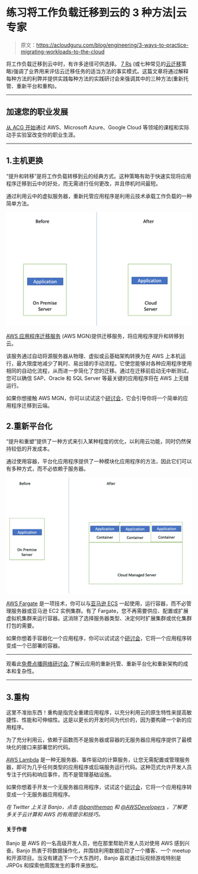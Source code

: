 # 练习将工作负载迁移到云的 3 种方法|云专家

> 原文：<https://acloudguru.com/blog/engineering/3-ways-to-practice-migrating-workloads-to-the-cloud>

将工作负载迁移到云中时，有许多途径可供选择。 [7 Rs](https://docs.aws.amazon.com/prescriptive-guidance/latest/migration-retiring-applications/apg-gloss.html#apg.migration.terms) (或七种常见的[云迁移](https://acloudguru.com/blog/business/what-is-cloud-migration)策略)强调了业界用来评估云迁移任务的适当方法的事实模式。这篇文章将通过解释每种方法的利弊并提供实践每种方法的实践研讨会来强调其中的三种方法(重新托管、重新平台和重构)。

* * *

## 加速您的职业发展

[从 ACG 开始](https://acloudguru.com/pricing)通过 AWS、Microsoft Azure、Google Cloud 等领域的课程和实际动手实验室改变你的职业生涯。

* * *

## 1.**主机更换**

“提升和转移”是将工作负载转移到云的经典方式。这种策略有助于快速实现将应用程序迁移到云中的好处，而无需进行任何更改，并且停机时间最短。

通过利用云中的虚拟服务器，重新托管应用程序是利用云技术承载工作负载的一种简单方法。

![](img/907a875faa641e75401abff1c9456532.png)

[AWS 应用程序迁移服务](https://aws.amazon.com/application-migration-service/) (AWS MGN)提供迁移服务，将应用程序提升和转移到云。

该服务通过自动将源服务器从物理、虚拟或云基础架构转换为在 AWS 上本机运行，最大限度地减少了耗时、易出错的手动流程。它使您能够对各种应用程序使用相同的自动化流程，从而进一步简化了您的迁移。通过在迁移前启动无中断测试，您可以确信 SAP、Oracle 和 SQL Server 等最关键的应用程序将在 AWS 上无缝运行。

如果你想接触 AWS MGN，你可以试试这个[研讨会](https://catalog.us-east-1.prod.workshops.aws/v2/workshops/0d3405e5-e63b-4a66-ac87-60ba62dcce7b/en-US/migrating-to-amazon-ec2)，它会引导你将一个简单的应用程序迁移到云端。

## 2.**重新平台化**

“提升和重塑”提供了一种方式来引入某种程度的优化，以利用云功能，同时仍然保持较低的开发成本。

通过使用容器，平台化应用程序提供了一种模块化应用程序的方法，因此它们可以有多种方式，而不必依赖于服务器。

![](img/438d461d0a7205bc3e23a80343e98c25.png)

[AWS Fargate](https://aws.amazon.com/fargate/) 是一项技术，你可以与[亚马逊 ECS](https://aws.amazon.com/ecs/) 一起使用，运行容器，而不必管理服务器或亚马逊 EC2 实例集群。有了 Fargate，您不再需要供应、配置或扩展虚拟机集群来运行容器。这消除了选择服务器类型、决定何时扩展集群或优化集群打包的需要。

如果你想着手容器化一个应用程序，你可以试试这个[研讨会](https://catalog.us-east-1.prod.workshops.aws/v2/workshops/0d3405e5-e63b-4a66-ac87-60ba62dcce7b/en-US/migrating-to-aws-fargate)，它将一个应用程序转变成一个已部署的容器。

* * *

观看此[免费点播网络研讨会](https://go.acloudguru.com/cloud-migration-patterns-that-really-work-webinar),了解云应用的重新托管、重新平台化和重新架构的成本和复杂性。

* * *

## 3.**重构**

这里不准抬东西！重构是指完全重建应用程序，以充分利用云的原生特性来提高敏捷性、性能和可伸缩性。这是以更长的开发时间为代价的，因为要构建一个新的应用程序。

为了充分利用云，依赖于函数而不是服务器或容器的无服务器应用程序提供了最模块化的接口来部署您的代码。

[AWS Lambda](https://aws.amazon.com/lambda/) 是一种无服务器、事件驱动的计算服务，让您无需配置或管理服务器，即可为几乎任何类型的应用程序或后端服务运行代码。这种范式允许开发人员专注于代码和响应事件，而不是管理基础设施。

如果你想着手开发一个无服务器应用程序，试试这个[研讨会](https://catalog.us-east-1.prod.workshops.aws/v2/workshops/0d3405e5-e63b-4a66-ac87-60ba62dcce7b/en-US/migrating-to-aws-lambda)，它将一个应用程序转变成一个无服务器应用程序。

*在 Twitter 上关注 Banjo，点击 [@banjtheman](https://twitter.com/banjtheman) 和 [@AWSDevelopers](https://twitter.com/awsdevelopers) ，了解更多关于云计算和 AWS 的有用提示和技巧。*

#### **关于作者**

Banjo 是 AWS 的一名高级开发人员，他在那里帮助开发人员对使用 AWS 感到兴奋。Banjo 热衷于将数据操作化，并围绕利用数据启动了一个播客、一个 meetup 和开源项目。当没有建造下一个大东西时，Banjo 喜欢通过玩视频游戏特别是 JRPGs 和探索他周围发生的事件来放松。